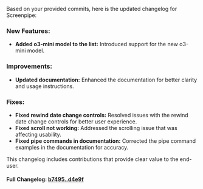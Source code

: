 Based on your provided commits, here is the updated changelog for Screenpipe:

### **New Features:**
- **Added o3-mini model to the list:** Introduced support for the new o3-mini model.

### **Improvements:**
- **Updated documentation:** Enhanced the documentation for better clarity and usage instructions.

### **Fixes:**
- **Fixed rewind date change controls:** Resolved issues with the rewind date change controls for better user experience.
- **Fixed scroll not working:** Addressed the scrolling issue that was affecting usability.
- **Fixed pipe commands in documentation:** Corrected the pipe command examples in the documentation for accuracy. 

This changelog includes contributions that provide clear value to the end-user.

#### **Full Changelog:** [b7495..d4e9f](https://github.com/mediar-ai/screenpipe/compare/b7495..d4e9f)

